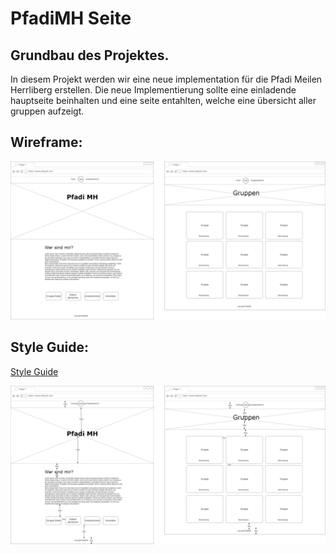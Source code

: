 # PfadiMH Seite

## Grundbau des Projektes.

In diesem Projekt werden wir eine neue implementation für die Pfadi Meilen Herrliberg erstellen. Die neue Implementierung sollte eine einladende hauptseite beinhalten und eine seite entahlten, welche eine übersicht aller gruppen aufzeigt.

## Wireframe:

![PfadiMH-Wireframe.png](Pfadi-Wireframe.png)

## Style Guide:

[Style Guide](Pfadi-TBZ-CD.pdf)

![Wireframe with Spacing](Pfadi-Advanced-Wireframe.png)
